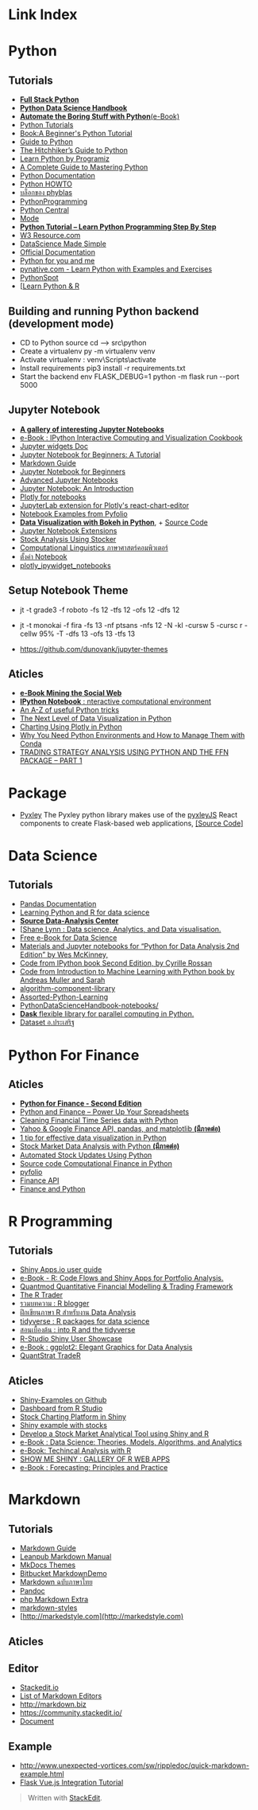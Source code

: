 
Link Index
 ===============
# Python

## Tutorials
- [**Full Stack Python**](https://www.fullstackpython.com/)
- [**Python Data Science Handbook**](https://jakevdp.github.io/PythonDataScienceHandbook/index.html?fbclid=IwAR32hy1mDx0FESTiav8FkEENgm_Kv_DOc0ntvEbUJved1YZibHTVMui0-rc)
- [**Automate the Boring Stuff with Python**(e-Book)](https://automatetheboringstuff.com/#toc)
- [Python Tutorials](https://openwritings.net/python-tutorials)
- [Book:A Beginner's Python Tutorial](https://en.wikibooks.org/wiki/Category:Book:A_Beginner%27s_Python_Tutorial)
- [Guide to Python](https://docs.python-guide.org/)
- [The Hitchhiker’s Guide to Python](https://docs.python-guide.org/)
- [Learn Python by Programiz](https://www.programiz.com/python-programming/first-program)
- [A Complete Guide to Mastering Python](https://data-flair.training/blogs/python-tutorials-home/)
- [Python Documentation](http://www.cs.mun.ca/~mtr/python/index.html)
- [Python HOWTO](https://docs.python.org/dev/howto/index.html)
- [บล็อกของ phyblas](https://phyblas.hinaboshi.com/saraban/python)
- [PythonProgramming](https://pythonprogramming.net/)
- [Python Central](https://www.pythoncentral.io/)
- [Mode](https://mode.com/resources/python-tutorial)
- [**Python Tutorial – Learn Python Programming Step By Step**](https://www.techbeamers.com/python-tutorial-step-by-step/)
- [W3 Resource.com](https://www.w3resource.com/python/python-tutorial.php)
- [DataScience Made Simple](http://www.datasciencemadesimple.com/)
- [Official Documentation](https://www.python.org/doc/)
- [Python for you and me](https://pymbook.readthedocs.io/en/latest/)
- [pynative.com - Learn Python with Examples and Exercises](https://pynative.com/)
- [PythonSpot](https://pythonspot.com)
- [[Learn Python & R](https://cmdlinetips.com/)

## Building and running Python backend (development mode)

-   CD to Python source cd --> src\python
-   Create a virtualenv py -m virtualenv venv
-   Activate virtualenv : venv\Scripts\activate
-   Install requirements pip3 install -r requirements.txt
-   Start the backend env FLASK_DEBUG=1 python -m flask run --port 5000

## Jupyter Notebook

- [**A gallery of interesting Jupyter Notebooks**](https://github.com/jupyter/jupyter/wiki/A-gallery-of-interesting-Jupyter-Notebooks)
- [e-Book : IPython Interactive Computing and Visualization Cookbook](https://www.packtpub.com/big-data-and-business-intelligence/ipython-interactive-computing-and-visualization-cookbook)
- [Jupyter widgets Doc](https://ipywidgets.readthedocs.io/en/stable/index.html)
- [Jupyter Notebook for Beginners: A Tutorial](https://www.kdnuggets.com/2018/05/jupyter-notebook-beginners-tutorial.html)
- [Markdown Guide](https://www.markdownguide.org/getting-started)
- [Jupyter Notebook for Beginners](https://www.dataquest.io/blog/jupyter-notebook-tutorial/)
- [Advanced Jupyter Notebooks](https://www.dataquest.io/blog/advanced-jupyter-notebooks-tutorial/)
- [Jupyter Notebook: An Introduction](https://realpython.com/jupyter-notebook-introduction/#how-to-use-nbconvert)
- [Plotly for notebooks](https://github.com/jonmmease/plotly_ipywidget_notebooks)
- [JupyterLab extension for Plotly's react-chart-editor](https://github.com/plotly/jupyterlab-chart-editor)
- [Notebook Examples from Pyfolio](https://github.com/quantopian/pyfolio/tree/master/pyfolio/examples)
- [**Data Visualization with Bokeh in Python**](https://towardsdatascience.com/data-visualization-with-bokeh-in-python-part-one-getting-started-a11655a467d4), + [Source Code](https://github.com/WillKoehrsen/Bokeh-Python-Visualization)
- [Jupyter Notebook Extensions](https://towardsdatascience.com/jupyter-notebook-extensions-517fa69d2231)
- [Stock Analysis Using Stocker](https://github.com/WillKoehrsen/Data-Analysis/blob/master/stocker/Stocker%20Analysis%20Usage.ipynb)
- [Computational Linguistics ภาษาศาสตร์คอมพิวเตอร์](https://attapol.github.io/compling/index.html?fbclid=IwAR3gNgVI1BYrHXS-ZREFGhfBnmGnejf9bcqxdfb5pNJ88bxNNgcqziy1O7c)
- [ตั้งค่า Notebook](https://www.kdnuggets.com/2019/06/jupyter-notebooks-data-science-reporting.html)
- [plotly_ipywidget_notebooks](https://github.com/jonmmease/plotly_ipywidget_notebooks)

## Setup Notebook Theme

- jt -t grade3 -f roboto -fs 12 -tfs 12 -ofs 12 -dfs 12

- jt -t monokai -f fira -fs 13 -nf ptsans -nfs 12 -N -kl -cursw 5 -cursc r -cellw 95% -T  -dfs 13 -ofs 13  -tfs 13

- https://github.com/dunovank/jupyter-themes

## Aticles
- [**e-Book Mining the Social Web**](https://github.com/ptwobrussell/Mining-the-Social-Web-2nd-Edition)
- [**IPython Notebook** : nteractive computational environment](http://ipython.org)
- [An A-Z of useful Python tricks](https://www.freecodecamp.org/news/an-a-z-of-useful-python-tricks-b467524ee747/)
- [The Next Level of Data Visualization in Python](https://towardsdatascience.com/the-next-level-of-data-visualization-in-python-dd6e99039d5e)
- [Charting Using Plotly in Python](https://code.tutsplus.com/tutorials/charting-using-plotly-in-python--cms-30286)
- [Why You Need Python Environments and How to Manage Them with Conda](https://www.freecodecamp.org/news/why-you-need-python-environments-and-how-to-manage-them-with-conda-85f155f4353c/)
- [TRADING STRATEGY ANALYSIS USING PYTHON AND THE FFN PACKAGE – PART 1](https://pythonforfinance.net/2018/02/27/trading-strategy-analysis-using-python-and-the-ffn-package-part-1/)
# Package
- [Pyxley](https://pyxley.readthedocs.io/en/latest/basic.html#flask) The Pyxley python library makes use of the [pyxleyJS](https://github.com/stitchfix/pyxleyJS) React components to create Flask-based web applications, [[Source Code]](https://github.com/stitchfix/pyxley)
# Data Science
## Tutorials

- [Pandas Documentation]([https://pandas.pydata.org/pandas-docs/stable/getting_started/index.html](https://pandas.pydata.org/pandas-docs/stable/getting_started/index.html))
- [Learning Python and R for data science](http://cmdlinetips.com/resources/)
- [**Source Data-Analysis Center**](https://github.com/WillKoehrsen/Data-Analysis)
- [[Shane Lynn : Data science, Analytics, and Data visualisation.](https://www.shanelynn.ie/)
- [Free e-Book for Data Science](https://www.learndatasci.com/free-data-science-books/)
- [Materials and Jupyter notebooks for “Python for Data Analysis 2nd Edition” by Wes McKinney,](https://github.com/wesm/pydata-book)
- [Code from IPython book Second Edition, by Cyrille Rossan](https://github.com/ipython-books)
- [Code from Introduction to Machine Learning with Python  book by Andreas Muller and Sarah](https://github.com/amueller/introduction_to_ml_with_python)
- [algorithm-component-library](https://github.com/quantopian/algorithm-component-library)
- [Assorted-Python-Learning](https://github.com/WillKoehrsen/Assorted-Python-Learning-/tree/master/Python%20Programs)
- [PythonDataScienceHandbook-notebooks/](https://github.com/jieyima/PythonDataScienceHandbook/tree/master/notebooks)
- [**Dask** flexible library for parallel computing in Python.](https://docs.dask.org/en/latest/)
- [Dataset อ.ประเสริฐ](https://github.com/prasertcbs/basic-dataset)

# Python For Finance
## Aticles

- [**Python for Finance - Second Edition**](https://subscription.packtpub.com/book/big_data_and_business_intelligence/9781787125698)
- [Python and Finance – Power Up Your Spreadsheets](https://www.toptal.com/finance/financial-modeling/python-and-finance)
- [Cleaning Financial Time Series data with Python](https://towardsdatascience.com/cleaning-financial-time-series-data-with-python-f30a3ed580b7)
- [Yahoo & Google Finance API, pandas, and matplotlib **(มีภาคต่อ)**](https://www.learndatasci.com/tutorials/python-finance-part-yahoo-finance-api-pandas-matplotlib/)
- [1 tip for effective data visualization in Python](https://www.dataquest.io/blog/how-to-communicate-with-data/)
- [Stock Market Data Analysis with Python **(มีภาคต่อ)**](https://ntguardian.wordpress.com/2016/09/19/introduction-stock-market-data-python-1/)
- [Automated Stock Updates Using Python](https://medium.com/@long.levi823/automated-stock-updates-using-python-501d292b03ab)
- [Source code Computational Finance in Python](https://github.com/tmthydvnprt/compfipy)
- [pyfolio](https://github.com/quantopian/pyfolio)
- [Finance API](https://financialmodelingprep.com)
-  [Finance and Python]([https://financeandpython.com/Finance.html](https://financeandpython.com/Finance.html))

# R Programming
## Tutorials
- [Shiny Apps.io user guide](https://docs.rstudio.com/shinyapps.io/index.html)
- [ e-Book - R: Code Flows and Shiny Apps for Portfolio Analysis.](http://www.reproduciblefinance.com/start-here/)
- [Quantmod Quantitative Financial Modelling & Trading Framework](http://www.quantmod.com/)
- [The R Trader](http://www.thertrader.com/)
- [รวมบทความ : R blogger ](https://www.r-bloggers.com/)
- [ฝึกเขียนภาษา R สำหรับงาน Data Analysis](https://datarockie.com/2018/03/26/r-for-data-analysis/)
- [tidyverse : R packages for data science](https://www.tidyverse.org/)
- [สอนเบื้องต้น : into R and the tidyverse](https://moderndive.com/index.html)
- [R-Studio Shiny User Showcase](https://www.rstudio.com/products/shiny/shiny-user-showcase/)
- [e-Book : ggplot2: Elegant Graphics for Data Analysis](https://ggplot2-book.org/)
- [QuantStrat TradeR](https://quantstrattrader.wordpress.com/ )
## Aticles

- [Shiny-Examples on Github](https://github.com/rstudio/shiny-examples)
- [Dashboard from R Studio](http://rstudio.github.io/shinydashboard)
- [Stock Charting Platform in Shiny](http://manuge.com/stock-charting-platform-in-shiny/)
- [Shiny example with stocks](https://gist.github.com/wch/4026749)
- [Develop a Stock Market Analytical Tool using Shiny and R](https://medium.com/@sermal/how-to-develop-a-stock-market-analytical-tool-using-shiny-and-r-c2385e0d2f89)
- [e-Book : Data Science: Theories, Models, Algorithms, and Analytics](https://srdas.github.io/MLBook/index.html)
- [e-Book: Techincal Analysis with R](https://bookdown.org/kochiuyu/Technical-Analysis-with-R/)
- [SHOW ME SHINY : GALLERY OF R WEB APPS](https://www.showmeshiny.com/)
- [e-Book : Forecasting: Principles and Practice](https://otexts.com/fpp2/)

#  Markdown
## Tutorials

- [Markdown Guide](https://www.markdownguide.org/getting-started)
- [Leanpub Markdown Manual](https://leanpub.com/lfm/read)
- [MkDocs Themes](https://github.com/mkdocs/mkdocs/wiki/MkDocs-Themes)
- [Bitbucket MarkdownDemo](https://bitbucket.org/tutorials/markdowndemo/src/master/)
- [Markdown ฉบับภาษาไทย](https://gist.github.com/blackSourcez/8c055bbd8e29dd2d8ac4000d5b10eb09)
- [Pandoc](https://pandoc.org/MANUAL.html#pandocs-markdown)
- [php Markdown Extra](https://michelf.ca/projects/php-markdown/extra/)
- [markdown-styles](http://mixu.net/markdown-styles/#bootstrap3)
- [http://markedstyle.com](http://markedstyle.com)

## Aticles

## Editor

- [Stackedit.io](https://stackedit.io)
- [List of Markdown Editors](https://geekthis.net/post/markdown-editors/)
- http://markdown.biz
- https://community.stackedit.io/
- [Document](https://stackedit.io/viewer)

## Example
- http://www.unexpected-vortices.com/sw/rippledoc/quick-markdown-example.html
- [Flask Vue.js Integration Tutorial](https://dev.to/michaelbukachi/flask-vue-js-integration-tutorial-2g90)




> Written with [StackEdit](https://stackedit.io/).
<!--stackedit_data:
eyJoaXN0b3J5IjpbLTkzMDM1NDczNywtNzUzMjM2MTY3LC0xNz
U0NzY3MzE1LC0yMDI5Nzg2OTI3LC0xNTcxNTAxMTc1LC01MTYy
MzI4ODIsMTIyMDMxNzE5NSwtMTg3MzA4NjkwNyw3NzY4ODU4NT
AsLTM5MzczMDI0MiwtOTE5NzQyMTQ2LDE5MzE5MDkxMDgsLTc1
MTIxNjcyNCwxODY1Mjc1Mjk0LDcyOTc0MDM3LC0xNzc3Mzk4LD
c0NzI0ODA0NiwtMTM3ODE4NTY0MiwtODQ5OTcxMjIwLDEzOTYw
ODI1MDddfQ==
-->